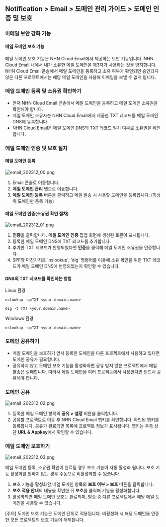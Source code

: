 ## Notification > Email > 도메인 관리 가이드 > 도메인 인증 및 보호

### 이메일 보안 강화 기능

#### 메일 도메인 보호 기능

메일 도메인 보호 기능은 NHN Cloud Email에서 제공하는 보안 기능입니다. NHN Cloud Email 내에서 내가 소유한 메일 도메인을 제3자가 사용하는 것을 방지합니다.
<br> NHN Cloud Email 콘솔에서 메일 도메인을 등록하고 소유 여부가 확인되면 승인되지 않은 다른 프로젝트에서는 해당 메일 도메인을 사용해 이메일을 보낼 수 없게 됩니다.

### 메일 도메인 등록 및 소유권 확인하기

- 먼저 NHN Cloud Email 콘솔에서 메일 도메인을 등록하고 메일 도메인 소유권을 확인해야 합니다.
- 메일 도메인 소유자는 NHN Cloud Email에서 제공한 TXT 레코드를 메일 도메인 DNS에 등록합니다.
- NHN Cloud Email은 메일 도메인 DNS의 TXT 레코드 일치 여부로 소유권을 확인합니다.

### 메일 도메인 인증 및 보호 절차

#### 메일 도메인 등록

![email_202312_00.png](https://kr1-api-object-storage.nhncloudservice.com/v1/AUTH_2acdfabf4efe4efc8a04c00b348110c9/cdn_origin/prod_email/email_202312_00.png)

1. Email 콘솔로 이동합니다.
2. **메일 도메인 관리** 탭으로 이동합니다.
3. **메일 도메인 등록** 버튼을 클릭하고 메일 발송 시 사용할 도메인을 등록합니다. (최상위 도메인만 등록 가능)

#### 메일 도메인 인증(소유권 확인 절차)

![email_202312_01.png](https://kr1-api-object-storage.nhncloudservice.com/v1/AUTH_2acdfabf4efe4efc8a04c00b348110c9/cdn_origin/prod_email/email_202312_01.png)

1. **인증**을 클릭합니다. **메일 도메인 인증** 팝업 화면에 생성된 토큰이 표시됩니다.
2. 등록한 메일 도메인 DNS에 TXT 레코드를 추가합니다.
3. 추가한 TXT 레코드가 반영되었다면 **인증**을 클릭해 메일 도메인 소유권을 인증합니다.
4. SPF와 마찬가지로 'nslookup', 'dig' 명령어를 이용해 소유 확인을 위한 TXT 레코드가 메일 도메인 DNS에 반영되었는지 확인할 수 있습니다.

#### DNS의 TXT 레코드를 확인하는 방법

Linux 환경

```
nslookup -q=TXT <your.domain.name>
```

```
dig -t TXT <your.domain.name>
```

Windows 환경

```
nslookup -q=TXT <your.domain.name>
```

### 도메인 공유하기

- 메일 도메인을 보호하기 앞서 등록한 도메인을 다른 프로젝트에서 사용하고 있다면 도메인 공유가 필요합니다.
- 공유하지 않고 도메인 보호 기능을 활성화하면 공유 받지 않은 프로젝트에서 메일 발송은 실패합니다. 따라서 메일 도메인을 여러 프로젝트에서 사용한다면 반드시 공유해야 합니다.

### 도메인 공유

![email_202312_02.png](https://kr1-api-object-storage.nhncloudservice.com/v1/AUTH_2acdfabf4efe4efc8a04c00b348110c9/cdn_origin/prod_email/email_202312_02.png)

1. 등록한 메일 도메인 항목의 **공유 > 설정** 버튼을 클릭합니다.
2. 공유할 프로젝트로 이동 후 NHN Cloud Email 앱키를 확인합니다. 확인된 앱키를 등록합니다. 공유가 완료되면 목록에 프로젝트 정보가 표시됩니다. 앱키는 우측 상단 **URL & Appkey**에서 확인할 수 있습니다.

### 메일 도메인 보호하기

![email_202312_03.png](https://kr1-api-object-storage.nhncloudservice.com/v1/AUTH_2acdfabf4efe4efc8a04c00b348110c9/cdn_origin/prod_email/email_202312_03.png)

메일 도메인 등록, 소유권 확인이 완료될 경우 보호 기능이 자동 활성화 됩니다. 보호 기능 활성화를 원하지 않는 경우 수동으로 비활성화할 수 있습니다.

1. 보호 기능을 활성화할 메일 도메인 항목의 **보호 여부 > 보호** 버튼을 클릭합니다.
2. **보호 적용 안내**의 내용을 확인한 뒤 **보호**를 클릭해 기능을 활성화합니다.
3. 활성화되면 메일 도메인 보호는 완료되며, 발송 중 다른 프로젝트에서 해당 메일 도메인을 사용할 수 없습니다.

[주의]
도메인 보호 기능은 도메인 단위로 적용됩니다. 비활성화 시 해당 도메인을 인증한 모든 프로젝트의 보호 기능이 해제됩니다.
